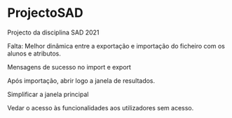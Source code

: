 # ProjectoSAD
Projecto da disciplina SAD 2021

Falta:
Melhor dinâmica entre a exportação e importação do ficheiro com os alunos e atributos.

Mensagens de sucesso no import e export

Após importação, abrir logo a janela de resultados.

Simplificar a janela principal

Vedar o acesso às funcionalidades aos utilizadores sem acesso. 
